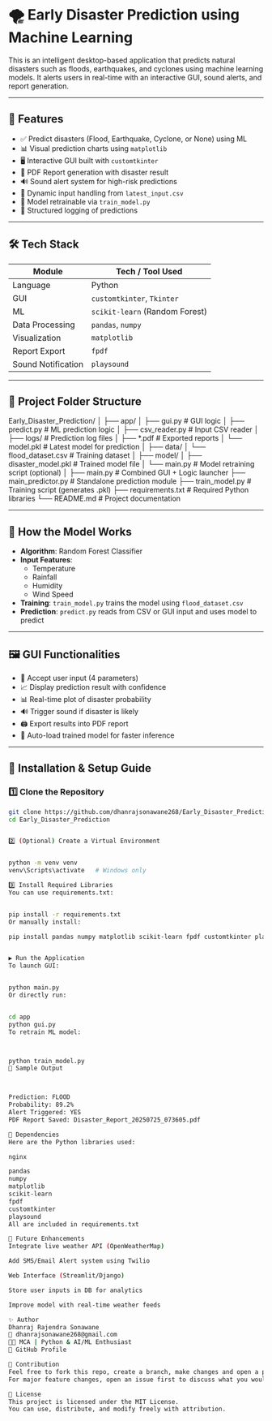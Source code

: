 # 🌪️ Early Disaster Prediction using Machine Learning

This is an intelligent desktop-based application that predicts natural disasters such as floods, earthquakes, and cyclones using machine learning models. It alerts users in real-time with an interactive GUI, sound alerts, and report generation.

---

## 🚀 Features

- ✅ Predict disasters (Flood, Earthquake, Cyclone, or None) using ML
- 📊 Visual prediction charts using `matplotlib`
- 🖥️ Interactive GUI built with `customtkinter`
- 🧾 PDF Report generation with disaster result
- 🔊 Sound alert system for high-risk predictions
- 📂 Dynamic input handling from `latest_input.csv`
- 🧠 Model retrainable via `train_model.py`
- 📁 Structured logging of predictions

---

## 🛠️ Tech Stack

| Module            | Tech / Tool Used                  |
|-------------------|-----------------------------------|
| Language          | Python                            |
| GUI               | `customtkinter`, `Tkinter`        |
| ML                | `scikit-learn` (Random Forest)    |
| Data Processing   | `pandas`, `numpy`                 |
| Visualization     | `matplotlib`                      |
| Report Export     | `fpdf`                            |
| Sound Notification| `playsound`                       |

---

## 📂 Project Folder Structure

Early_Disaster_Prediction/
│
├── app/
│ ├── gui.py # GUI logic
│ ├── predict.py # ML prediction logic
│ ├── csv_reader.py # Input CSV reader
│ ├── logs/ # Prediction log files
│ ├── *.pdf # Exported reports
│ └── model.pkl # Latest model for prediction
│
├── data/
│ └── flood_dataset.csv # Training dataset
│
├── model/
│ ├── disaster_model.pkl # Trained model file
│ └── main.py # Model retraining script (optional)
│
├── main.py # Combined GUI + Logic launcher
├── main_predictor.py # Standalone prediction module
├── train_model.py # Training script (generates .pkl)
├── requirements.txt # Required Python libraries
└── README.md # Project documentation



---

## 🧠 How the Model Works

- **Algorithm**: Random Forest Classifier
- **Input Features**:
  - Temperature
  - Rainfall
  - Humidity
  - Wind Speed
- **Training**: `train_model.py` trains the model using `flood_dataset.csv`
- **Prediction**: `predict.py` reads from CSV or GUI input and uses model to predict

---

## 🖼️ GUI Functionalities

- 🧾 Accept user input (4 parameters)
- 📈 Display prediction result with confidence
- 📊 Real-time plot of disaster probability
- 🔊 Trigger sound if disaster is likely
- 🖨️ Export results into PDF report
- 🧠 Auto-load trained model for faster inference

---

## 🧪 Installation & Setup Guide

### 1️⃣ Clone the Repository

```bash
git clone https://github.com/dhanrajsonawane268/Early_Disaster_Prediction.git
cd Early_Disaster_Prediction


2️⃣ (Optional) Create a Virtual Environment


python -m venv venv
venv\Scripts\activate   # Windows only

3️⃣ Install Required Libraries
You can use requirements.txt:


pip install -r requirements.txt
Or manually install:

pip install pandas numpy matplotlib scikit-learn fpdf customtkinter playsound


▶️ Run the Application
To launch GUI:


python main.py
Or directly run:


cd app
python gui.py
To retrain ML model:



python train_model.py
📸 Sample Output



Prediction: FLOOD
Probability: 89.2%
Alert Triggered: YES
PDF Report Saved: Disaster_Report_20250725_073605.pdf

📜 Dependencies
Here are the Python libraries used:

nginx

pandas
numpy
matplotlib
scikit-learn
fpdf
customtkinter
playsound
All are included in requirements.txt

📌 Future Enhancements
Integrate live weather API (OpenWeatherMap)

Add SMS/Email Alert system using Twilio

Web Interface (Streamlit/Django)

Store user inputs in DB for analytics

Improve model with real-time weather feeds

✨ Author
Dhanraj Rajendra Sonawane
📧 dhanrajsonawane268@gmail.com
🧑‍🎓 MCA | Python & AI/ML Enthusiast
🔗 GitHub Profile

📢 Contribution
Feel free to fork this repo, create a branch, make changes and open a pull request.
For major feature changes, open an issue first to discuss what you would like to change.

📜 License
This project is licensed under the MIT License.
You can use, distribute, and modify freely with attribution.
